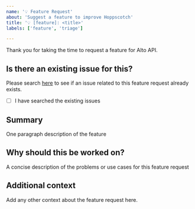 ```yaml
---
name: '💡 Feature Request'
about: 'Suggest a feature to improve Hoppscotch'
title: '💡 [feature]: <title>'
labels: ['feature', 'triage']

---
```


Thank you for taking the time to request a feature for Alto API.

## Is there an existing issue for this?

Please search [here](../issues?q=is%3Aissue) to see if an issue related to this feature request already exists.

- [ ] I have searched the existing issues

## Summary

One paragraph description of the feature

## Why should this be worked on?

A concise description of the problems or use cases for this feature request

## Additional context

Add any other context about the feature request here.
